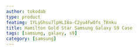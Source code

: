 ```yaml
---
author: tokodab
type: product
featimg: 1YLyGhsu7lpHLI8a-C2yu4FwOfs_TKnku
title: Hamilton Gold Star Samsung Galaxy S9 Case
tags: [samsung, galaxy, s9]
category: [samsung]
---
```

